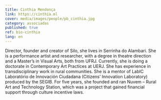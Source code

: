 ```yaml
---
title: Cinthia Mendonça
link: https://cinthia.ml
cover: media/images/people/pb_cinthia.jpg
category: associadas
published: true
ref: bio-cinthia
lang: en
---
```

Director, founder and creator of Silo, she lives in Serrinha do Alambari. She is a performance artist and researcher, with a degree in theatre direction and a Master’s in Visual Arts, both from UFRJ. Currently, she is doing a doctorate in Contemporary Art Practices at UERJ. She has experience in transdisciplinary work in rural communities. She is a mentor of LabIC Laboratório de Innovación Ciudadana (Citizens’ Innovation Laboratory) produced by the SEGIB. For five years, she founded and ran Nuvem – Rural Art and Technology Station, which was a project that gained financial support through culture incentive laws.
